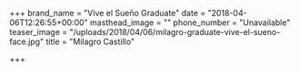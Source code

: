 +++
brand_name = "Vive el Sueño Graduate"
date = "2018-04-06T12:26:55+00:00"
masthead_image = ""
phone_number = "Unavailable"
teaser_image = "/uploads/2018/04/06/milagro-graduate-vive-el-sueno-face.jpg"
title = "Milagro Castillo"

+++
